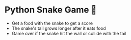 # Python Snake Game 🐍

- Get a food with the snake to get a score
- The snake's tail grows longer after it eats food
- Game over if the snake hit the wall or collide with the tail

